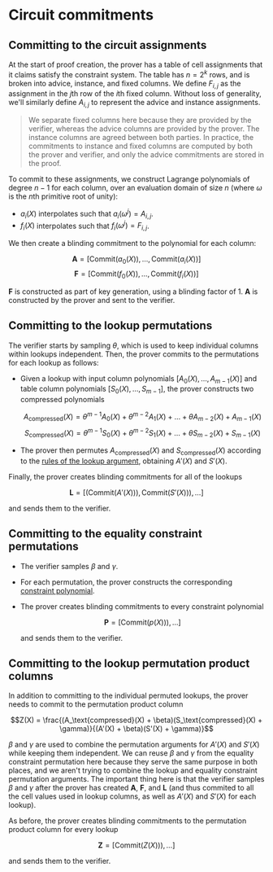 # Circuit commitments

## Committing to the circuit assignments

At the start of proof creation, the prover has a table of cell assignments that it claims
satisfy the constraint system. The table has $n = 2^k$ rows, and is broken into advice,
instance, and fixed columns. We define $F_{i,j}$ as the assignment in the $j$th row of
the $i$th fixed column. Without loss of generality, we'll similarly define $A_{i,j}$ to
represent the advice and instance assignments.

> We separate fixed columns here because they are provided by the verifier, whereas the
> advice columns are provided by the prover. The instance columns are agreed between both
> parties. In practice, the commitments to instance and fixed columns are computed by
> both the prover and verifier, and only the advice commitments are stored in the proof.

To commit to these assignments, we construct Lagrange polynomials of degree $n - 1$ for
each column, over an evaluation domain of size $n$ (where $\omega$ is the $n$th primitive
root of unity):

- $a_i(X)$ interpolates such that $a_i(\omega^j) = A_{i,j}$.
- $f_i(X)$ interpolates such that $f_i(\omega^j) = F_{i,j}$.

We then create a blinding commitment to the polynomial for each column:

$$\mathbf{A} = [\text{Commit}(a_0(X)), \dots, \text{Commit}(a_i(X))]$$
$$\mathbf{F} = [\text{Commit}(f_0(X)), \dots, \text{Commit}(f_i(X))]$$

$\mathbf{F}$ is constructed as part of key generation, using a blinding factor of $1$.
$\mathbf{A}$ is constructed by the prover and sent to the verifier.

## Committing to the lookup permutations

The verifier starts by sampling $\theta$, which is used to keep individual columns within
lookups independent. Then, the prover commits to the permutations for each lookup as
follows:

- Given a lookup with input column polynomials $[A_0(X), \dots, A_{m-1}(X)]$ and table
  column polynomials $[S_0(X), \dots, S_{m-1}]$, the prover constructs two compressed
  polynomials

  $$A_\text{compressed}(X) = \theta^{m-1} A_0(X) + \theta^{m-2} A_1(X) + \dots + \theta A_{m-2}(X) + A_{m-1}(X)$$
  $$S_\text{compressed}(X) = \theta^{m-1} S_0(X) + \theta^{m-2} S_1(X) + \dots + \theta S_{m-2}(X) + S_{m-1}(X)$$

- The prover then permutes $A_\text{compressed}(X)$ and $S_\text{compressed}(X)$ according
  to the [rules of the lookup argument](lookup.md), obtaining $A'(X)$ and $S'(X)$.

Finally, the prover creates blinding commitments for all of the lookups

$$\mathbf{L} = \left[ (\text{Commit}(A'(X))), \text{Commit}(S'(X))), \dots \right]$$

and sends them to the verifier.

## Committing to the equality constraint permutations

- The verifier samples $\beta$ and $\gamma$.
- For each permutation, the prover constructs the corresponding
  [constraint polynomial](permutation.md#argument-specification).
- The prover creates blinding commitments to every constraint polynomial

  $$\mathbf{P} = \left[\text{Commit}(p(X))), \dots \right]$$

  and sends them to the verifier.

## Committing to the lookup permutation product columns

In addition to committing to the individual permuted lookups, the prover needs to commit
to the permutation product column

$$Z(X) = \frac{(A_\text{compressed}(X) + \beta)(S_\text{compressed}(X) + \gamma)}{(A'(X) + \beta)(S'(X) + \gamma)}$$

$\beta$ and $\gamma$ are used to combine the permutation arguments for $A'(X)$ and $S'(X)$
while keeping them independent. We can reuse $\beta$ and $\gamma$ from the equality
constraint permutation here because they serve the same purpose in both places, and we
aren't trying to combine the lookup and equality constraint permutation arguments. The
important thing here is that the verifier samples $\beta$ and $\gamma$ after the prover
has created $\mathbf{A}$, $\mathbf{F}$, and $\mathbf{L}$ (and thus commited to all the
cell values used in lookup columns, as well as $A'(X)$ and $S'(X)$ for each lookup).

As before, the prover creates blinding commitments to the permutation product column for
every lookup

$$\mathbf{Z} = \left[\text{Commit}(Z(X))), \dots \right]$$

and sends them to the verifier.
